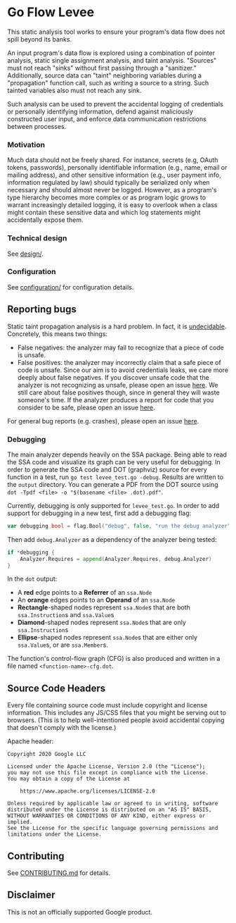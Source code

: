 # Go Flow Levee

This static analysis tool works to ensure your program's data flow does not spill beyond its banks.

An input program's data flow is explored using a combination of pointer analysis,
 static single assignment analysis, and taint analysis.
"Sources" must not reach "sinks" without first passing through a "sanitizer."
Additionally, source data can "taint" neighboring variables during a "propagation" function call,
 such as writing a source to a string.
Such tainted variables also must not reach any sink.

Such analysis can be used to prevent the accidental logging of credentials or personally identifying information,
 defend against maliciously constructed user input, and enforce data communication restrictions between processes.

### Motivation

Much data should not be freely shared.
For instance, secrets (e.g, OAuth tokens, passwords),
  personally identifiable information (e.g., name, email or mailing address),
  and other sensitive information (e.g., user payment info, information regulated by law)
  should typically be serialized only when necessary and should almost never be logged.
However, as a program's type hierarchy becomes more complex or
  as program logic grows to warrant increasingly detailed logging,
  it is easy to overlook when a class might contain these sensitive data and
  which log statements might accidentally expose them.

### Technical design

See [design/](design/README.md).

### Configuration

See [configuration/](configuration/README.md) for configuration details.

## Reporting bugs

Static taint propagation analysis is a hard problem. In fact, it is [undecidable](https://en.wikipedia.org/wiki/Rice%27s_theorem). Concretely, this means two things:
* False negatives: the analyzer may fail to recognize that a piece of code is unsafe.
* False positives: the analyzer may incorrectly claim that a safe piece of code is unsafe. 
Since our aim is to avoid credentials leaks, we care more deeply about false negatives. If you discover unsafe code that the analyzer is not recognizing as unsafe, please open an issue [here](https://github.com/google/go-flow-levee/issues/new?template=false-negative.md). We still care about false positives though, since in general they will waste someone's time. If the analyzer produces a report for code that you consider to be safe, please open an issue [here](https://github.com/google/go-flow-levee/issues/new?template=false-positive.md).

For general bug reports (e.g. crashes), please open an issue [here](https://github.com/google/go-flow-levee/issues/new?template=bug_report.md).

### Debugging

The main analyzer depends heavily on the SSA package. Being able to read the SSA code and visualize its graph can be very useful for debugging. In order to generate the SSA code and DOT (graphviz) source for every function in a test, run `go test levee_test.go -debug`. Results are written to the `output` directory. You can generate a PDF from the DOT source using `dot -Tpdf <file> -o "$(basename <file> .dot).pdf"`.

Currently, debugging is only supported for `levee_test.go`. In order to add support for debugging in a new test, first add a debugging flag:
```go
var debugging bool = flag.Bool("debug", false, "run the debug analyzer")
```
Then add `debug.Analyzer` as a dependency of the analyzer being tested:
```go
if *debugging {
	Analyzer.Requires = append(Analyzer.Requires, debug.Analyzer)
}
```

In the `dot` output:
* A **red** edge points to a **Referrer** of an `ssa.Node`
* An **orange** edges points to an **Operand** of an `ssa.Node`
* **Rectangle**-shaped nodes represent `ssa.Node`s that are both `ssa.Instruction`s and `ssa.Value`s
* **Diamond**-shaped nodes represent `ssa.Node`s that are only `ssa.Instruction`s
* **Ellipse**-shaped nodes represent `ssa.Node`s that are either only `ssa.Value`s, or are `ssa.Member`s.

The function's control-flow graph (CFG) is also produced and written in a file named `<function-name>-cfg.dot`.

## Source Code Headers

Every file containing source code must include copyright and license
information. This includes any JS/CSS files that you might be serving out to
browsers. (This is to help well-intentioned people avoid accidental copying that
doesn't comply with the license.)

Apache header:

    Copyright 2020 Google LLC

    Licensed under the Apache License, Version 2.0 (the "License");
    you may not use this file except in compliance with the License.
    You may obtain a copy of the License at

        https://www.apache.org/licenses/LICENSE-2.0

    Unless required by applicable law or agreed to in writing, software
    distributed under the License is distributed on an "AS IS" BASIS,
    WITHOUT WARRANTIES OR CONDITIONS OF ANY KIND, either express or implied.
    See the License for the specific language governing permissions and
    limitations under the License.

## Contributing

See [CONTRIBUTING.md](CONTRIBUTING.md) for details.

## Disclaimer

This is not an officially supported Google product.
